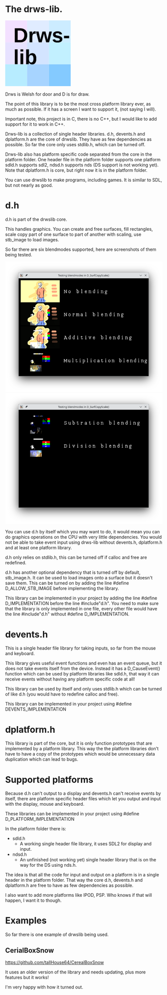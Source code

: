 

# The drws-lib.
<img src="https://raw.githubusercontent.com/tallHouse64/drws-lib/refs/heads/main/drws-lib.png" width="210" height="210" alt="The logo for the drws-lib library." />

Drws is Welsh for door and D is for draw.

The point of this library is to be the most cross platform library ever, as much as possible. If it has a screen I want to support it, (not saying I will).

Important note, this project is in C, there is no C++, but I would like to add support for it to work in C++.

Drws-lib is a collection of single header libraries. d.h, devents.h and dplatform.h are the core of drwslib. They have as few dependencies as possible. So far the core only uses stdlib.h, which can be turned off.

Drws-lib also has platform specific code separated from the core in the platform folder. One header file in the platform folder supports one platform sdld.h supports sdl2, ndsd.h supports nds (DS support is not working yet). Note that dplatform.h is core, but right now it is in the platform folder.

You can use drwslib to make programs, including games. It is similar to SDL, but not nearly as good.

# d.h
d.h is part of the drwslib core.

This handles graphics. You can create and free surfaces, fill rectangles, scale copy part of one surface to part of another with scaling, use stb_image to load images.

So far there are six blendmodes supported, here are screenshots of them being tested.

<img src="https://raw.githubusercontent.com/tallHouse64/drws-lib/refs/heads/main/surfcopyscale-blendmode-test-screenshot-1.png" alt="A screenshot showing the first four supported blendmodes, no blending, normal, additive and multiplication blending."/>

<img src="https://raw.githubusercontent.com/tallHouse64/drws-lib/refs/heads/main/surfcopyscale-blendmode-test-screenshot-2.png" alt="A screenshot showing the fith and sixth supported blendmodes, subtraction and division blending."/>

You can use d.h by itself which you may want to do, it would mean you can do graphics operations on the CPU with very little dependencies. You would not be able to take event input using drws-lib without devents.h, dplatform.h and at least one platform library.

d.h only relies on stdlib.h, this can be turned off if calloc and free are redefined.

d.h has another optional dependency that is turned off by default, stb_image.h. It can be used to load images onto a surface but it doesn't save them. This can be turned on by adding the line #define D_ALLOW_STB_IMAGE before implementing the library.

This library can be implemented in your project by adding the line #define D_IMPLEMENTATION before the line #include"d.h". You need to make sure that the library is only implemented in one file, every other file would have the line #include"d.h" without #define D_IMPLEMENTATION.

# devents.h
This is a single header file library for taking inputs, so far from the mouse and keyboard.

This library gives useful event functions and even has an event queue, but it does not take events itself from the device. Instead it has a D_CauseEvent() function which can be used by platform libraries like sdld.h, that way it can receive events without having any platform specific code at all!

This library can be used by itself and only uses stdlib.h which can be turned of like d.h (you would have to redefine calloc and free).

This library can be implemented in your project using #define DEVENTS_IMPLEMENTATION

# dplatform.h
This library is part of the core, but it is only function prototypes that are implemented by a platform library. This way the the platform libraries don't have to have a copy of the prototypes which would be unnecessary data duplication which can lead to bugs.

# Supported platforms
Because d.h can't output to a display and devents.h can't receive events by itself, there are platform specific header files which let you output and input with the display, mouse and keyboard.

These libraries can be implemented in your project using #define D_PLATFORM_IMPLEMENTATION

In the platform folder there is:
- sdld.h
  - A working single header file library, it uses SDL2 for display and input.
- ndsd.h
  - An unfinished (not working yet) single header library that is on the way for the DS using nds.h.

The idea is that all the code for input and output on a platform is in a single header in the platform folder. That way the core d.h, devents.h and dplatform.h are free to have as few dependencies as possible.

I also want to add more platforms like IPOD, PSP. Who knows if that will happen, I want it to though.

# Examples
So far there is one example of drwslib being used.
## CerialBoxSnow
https://github.com/tallHouse64/CerealBoxSnow

It uses an older version of the library and needs updating, plus more features but it works! 

I'm very happy with how it turned out.

